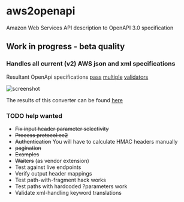 # aws2openapi
Amazon Web Services API description to OpenAPI 3.0 specification

## Work in progress - beta quality

### Handles all current (v2) AWS json and xml specifications

Resultant OpenApi specifications [pass](https://github.com/OAI/OpenAPI-Specification/blob/master/schemas/v2.0/schema.json) [multiple](https://github.com/apigee-127/sway) [validators](https://github.com/BigstickCarpet/swagger-parser)

![screenshot](https://mermade.github.io/aws2openapi/screenshot.png)

The results of this converter can be found [here](https://github.com/APIs-guru/openapi-directory/tree/master/APIs/amazonaws.com)

### TODO **help wanted**

* ~~Fix input header parameter selectivity~~
* ~~Process protocol:ec2~~
* ~~Authentication~~ You will have to calculate HMAC headers manually
* ~~pagination~~
* ~~Examples~~
* ~~Waiters~~ (as vendor extension)
* Test against live endpoints
* Verify output header mappings
* Test path-with-fragment hack works
* Test paths with hardcoded ?parameters work
* Validate xml-handling keyword translations
